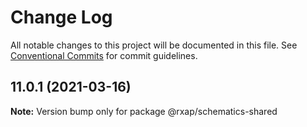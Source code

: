 # Change Log

All notable changes to this project will be documented in this file.
See [Conventional Commits](https://conventionalcommits.org) for commit guidelines.

## 11.0.1 (2021-03-16)

**Note:** Version bump only for package @rxap/schematics-shared
